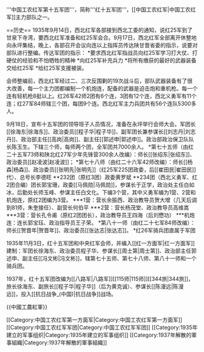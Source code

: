 '''中国工农红军第十五军团'''，简称'''红十五军团'''，[[中国工农红军|中国工农红军]]主力部队之一。

==历史==
1935年9月14日，西北红军各部接到西北工委的通知，说红25军到了甘泉下寺湾，要西北红军准备和红25军会合。9月17日，西北红军全部离开休整地向永坪集结，晚上，各部召开会议向连以上指挥员传达陕甘晋省委的指示，说要对部队进行整编。传达军团的指示：
*要求西北红军指战员向红25军学习打大仗、打硬仗的经验和不怕牺牲的精神
*向红25军补充兵力
*将所有缴获的最好的武器装备交给红25军
*给红25军支援被装。

会师整编前，西北红军经过二、三次反围剿的19次战斗后，部队武器装备有了很大改善，每一个主力团都编制一个机炮连，配备的武器是迫击炮和重机枪。每一个连有轻机枪8挺以上。红26军42师2团有6个连，3团有12个连，西北义勇军有11个连；红27军84师辖三个团，每团9个连。西北红军主力兵团共有56个连队5300多人。

9月18日，宣布十五军团的领导班子人员情况，准备在永坪举行会师大会。军团长[[徐海东|徐海东]]、政治委员[[程子华|程子华]]、副军团长兼参谋长[[刘志丹|刘志丹]]、政治部主任[[高岗|高岗]]、副主任[[郭述申|郭述申]]。政治部政治保卫队队长陈玉生。下辖三个师，每师两个团，全军团共7000余人。
*第七十五师（由红二十五军73师和陕北红27军少年先锋营300余人改编）：师长[[张绍东|张绍东]]、政治委员[[赵凌波|赵凌波]]；
*第七十八师（由红二十六军42师改编）：师长[[杨森|杨森]]、政治委员[[张明先|张明先]]（红25军225团政委，后[[崔田民|崔田民]]代）、总号长李德旺
**232团（原红3团）政委黄罗斌
**234团（西北义勇军、红2团合编）团长郭宝珊，政委[[马佩勋|马佩勋]]，参谋长于正学，政治处主任白如冰，后勤处长师玉峰、参谋主任白文化。下编3个营，其中义勇军编为1营、2营和机炮连，原红2团编为3营。
***1营：营长余振西、政治教导员贺大增（几天后调到81师，朱奎接任）、副营长何伯平
***2营：营长杨茂堂、政治教导员高维嵩
***3营：营长孔令甫（原红2团团长），政治教导员王四海（后刘懋功）
***机炮连：连长郭宝珏、政治指导员王子荣。
*第八十一师（由红二十七军84师改编）：师长[[贺晋年|贺晋年]]、政治委员[[张达志|张达志]]。
*红26军骑兵团直属于军团

1935年11月3日，红十五军团和中央红军会师，并编入[[红一方面军|红一方面军]]建制：军团长徐海东、政治委员程子华、参谋长[[周士第|周士第]]、政治部主任郭述申、副主任[[冯文彬|冯文彬]]，辖第七十五师、第七十八师、第八十一师和一个骑兵团。

1937年，红十五军团改编为[[八路军|八路军]][[115师|115师]][[344旅|344旅]]，旅长徐海东、副旅长[[程子华|程子华]]（后为黄克诚）、参谋长[[陈漫远|陈漫远]]，投入[[抗日战争_(中国)|抗日战争]]战场。

{{中國工農紅軍}}

[[Category:中国工农红军第一方面军|Category:中国工农红军第一方面军]]
[[Category:中国工农红军军团|Category:中国工农红军军团]]
[[Category:1935年建立的军事组织|Category:1935年建立的军事组织]]
[[Category:1937年解散的軍事組織|Category:1937年解散的軍事組織]]